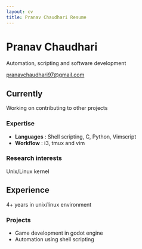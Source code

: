 ```yaml
---
layout: cv
title: Pranav Chaudhari Resume
---
```


# Pranav Chaudhari
Automation, scripting and software development

<div id="webaddress">
<a href="pranavchaudhari97@gmail.com">pranavchaudhari97@gmail.com</a>
</div>

## Currently

Working on contributing to other projects

### Expertise

- **Languages** : Shell scripting, C, Python, Vimscript
- **Workflow**  : i3, tmux and vim

### Research interests

Unix/Linux kernel

## Experience

4+ years in unix/linux environment

### Projects
- Game development in godot engine
- Automation using shell scripting


<!-- ### Footer

Last updated: May 2013 -->


